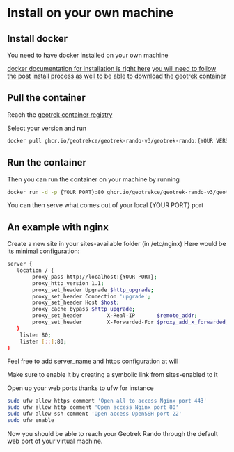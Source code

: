 # Install on your own machine

## Install docker

You need to have docker installed on your own machine

[docker documentation for installation is right here](https://docs.docker.com/engine/install/)
[you will need to follow the post install process as well to be able to download the geotrek container](https://docs.docker.com/engine/install/linux-postinstall/)

## Pull the container

Reach the [geotrek container registry](https://github.com/orgs/GeotrekCE/packages/container/package/geotrek-rando-v3%2Fgeotrek-rando)

Select your version and run

```bash
docker pull ghcr.io/geotrekce/geotrek-rando-v3/geotrek-rando:{YOUR VERSION}
```

## Run the container

Then you can run the container on your machine by running

```bash
docker run -d -p {YOUR PORT}:80 ghcr.io/geotrekce/geotrek-rando-v3/geotrek-rando:{YOUR VERSION}
```

You can then serve what comes out of your local {YOUR PORT} port

## An example with nginx

Create a new site in your sites-available folder (in /etc/nginx)
Here would be its minimal configuration:

```bash
server {
   location / {
        proxy_pass http://localhost:{YOUR PORT};
        proxy_http_version 1.1;
        proxy_set_header Upgrade $http_upgrade;
        proxy_set_header Connection 'upgrade';
        proxy_set_header Host $host;
        proxy_cache_bypass $http_upgrade;
        proxy_set_header        X-Real-IP       $remote_addr;
        proxy_set_header        X-Forwarded-For $proxy_add_x_forwarded_for;
   }
    listen 80;
    listen [::]:80;
}
```

Feel free to add server_name and https configuration at will

Make sure to enable it by creating a symbolic link from sites-enabled to it

Open up your web ports thanks to ufw for instance

```bash
sudo ufw allow https comment 'Open all to access Nginx port 443'
sudo ufw allow http comment 'Open access Nginx port 80'
sudo ufw allow ssh comment 'Open access OpenSSH port 22'
sudo ufw enable
```

Now you should be able to reach your Geotrek Rando through the default web port of your virtual machine.
